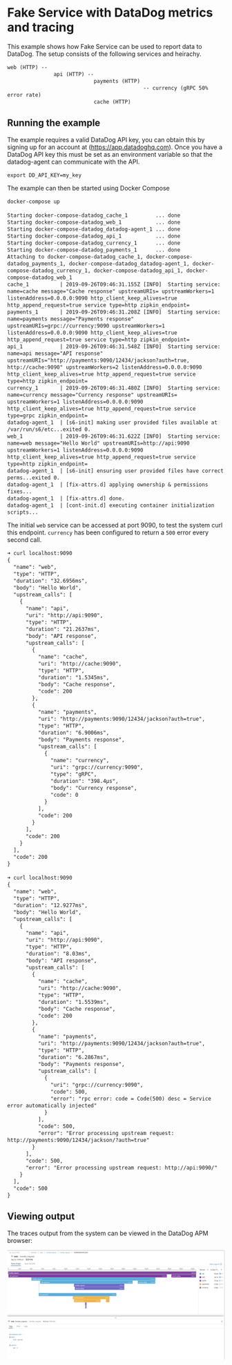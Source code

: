 # Fake Service with DataDog metrics and tracing
This example shows how Fake Service can be used to report data to DataDog. The setup consists of the following services and heirachy.

```
web (HTTP) --
               api (HTTP) --
                            payments (HTTP)
                                            -- currency (gRPC 50% error rate)
                            cache (HTTP)
```

## Running the example
The example requires a valid DataDog API key, you can obtain this by signing up for an account at (https://app.datadoghq.com). Once you have
a DataDog API key this must be set as an environment variable so that the datadog-agent can communicate with the API.

```
export DD_API_KEY=my_key
```

The example can then be started using Docker Compose

```
docker-compose up

Starting docker-compose-datadog_cache_1         ... done
Starting docker-compose-datadog_web_1           ... done
Starting docker-compose-datadog_datadog-agent_1 ... done
Starting docker-compose-datadog_api_1           ... done
Starting docker-compose-datadog_currency_1      ... done
Starting docker-compose-datadog_payments_1      ... done
Attaching to docker-compose-datadog_cache_1, docker-compose-datadog_payments_1, docker-compose-datadog_datadog-agent_1, docker-compose-datadog_currency_1, docker-compose-datadog_api_1, docker-compose-datadog_web_1
cache_1          | 2019-09-26T09:46:31.155Z [INFO]  Starting service: name=cache message="Cache response" upstreamURIs= upstreamWorkers=1 listenAddress=0.0.0.0:9090 http_client_keep_alives=true http_append_request=true service type=http zipkin_endpoint=
payments_1       | 2019-09-26T09:46:31.208Z [INFO]  Starting service: name=payments message="Payments response" upstreamURIs=grpc://currency:9090 upstreamWorkers=1 listenAddress=0.0.0.0:9090 http_client_keep_alives=true http_append_request=true service type=http zipkin_endpoint=
api_1            | 2019-09-26T09:46:31.548Z [INFO]  Starting service: name=api message="API response" upstreamURIs="http://payments:9090/12434/jackson?auth=true, http://cache:9090" upstreamWorkers=2 listenAddress=0.0.0.0:9090 http_client_keep_alives=true http_append_request=true service type=http zipkin_endpoint=
currency_1       | 2019-09-26T09:46:31.480Z [INFO]  Starting service: name=currency message="Currency response" upstreamURIs= upstreamWorkers=1 listenAddress=0.0.0.0:9090 http_client_keep_alives=true http_append_request=true service type=grpc zipkin_endpoint=
datadog-agent_1  | [s6-init] making user provided files available at /var/run/s6/etc...exited 0.
web_1            | 2019-09-26T09:46:31.622Z [INFO]  Starting service: name=web message="Hello World" upstreamURIs=http://api:9090 upstreamWorkers=1 listenAddress=0.0.0.0:9090 http_client_keep_alives=true http_append_request=true service type=http zipkin_endpoint=
datadog-agent_1  | [s6-init] ensuring user provided files have correct perms...exited 0.
datadog-agent_1  | [fix-attrs.d] applying ownership & permissions fixes...
datadog-agent_1  | [fix-attrs.d] done.
datadog-agent_1  | [cont-init.d] executing container initialization scripts...
```

The initial `web` service can be accessed at port 9090, to test the system curl this endpoint. `currency` has been configured to return a `500` error every second call.

```
➜ curl localhost:9090
{
  "name": "web",
  "type": "HTTP",
  "duration": "32.6956ms",
  "body": "Hello World",
  "upstream_calls": [
    {
      "name": "api",
      "uri": "http://api:9090",
      "type": "HTTP",
      "duration": "21.2637ms",
      "body": "API response",
      "upstream_calls": [
        {
          "name": "cache",
          "uri": "http://cache:9090",
          "type": "HTTP",
          "duration": "1.5345ms",
          "body": "Cache response",
          "code": 200
        },
        {
          "name": "payments",
          "uri": "http://payments:9090/12434/jackson?auth=true",
          "type": "HTTP",
          "duration": "6.9006ms",
          "body": "Payments response",
          "upstream_calls": [
            {
              "name": "currency",
              "uri": "grpc://currency:9090",
              "type": "gRPC",
              "duration": "398.4µs",
              "body": "Currency response",
              "code": 0
            }
          ],
          "code": 200
        }
      ],
      "code": 200
    }
  ],
  "code": 200
}

➜ curl localhost:9090
{
  "name": "web",
  "type": "HTTP",
  "duration": "12.9277ms",
  "body": "Hello World",
  "upstream_calls": [
    {
      "name": "api",
      "uri": "http://api:9090",
      "type": "HTTP",
      "duration": "8.03ms",
      "body": "API response",
      "upstream_calls": [
        {
          "name": "cache",
          "uri": "http://cache:9090",
          "type": "HTTP",
          "duration": "1.5539ms",
          "body": "Cache response",
          "code": 200
        },
        {
          "name": "payments",
          "uri": "http://payments:9090/12434/jackson?auth=true",
          "type": "HTTP",
          "duration": "6.2867ms",
          "body": "Payments response",
          "upstream_calls": [
            {
              "uri": "grpc://currency:9090",
              "code": 500,
              "error": "rpc error: code = Code(500) desc = Service error automatically injected"
            }
          ],
          "code": 500,
          "error": "Error processing upstream request: http://payments:9090/12434/jackson/?auth=true"
        }
      ],
      "code": 500,
      "error": "Error processing upstream request: http://api:9090/"
    }
  ],
  "code": 500
}
```

## Viewing output
The traces output from the system can be viewed in the DataDog APM browser:

![](../../images/ddog_tracing.png)
